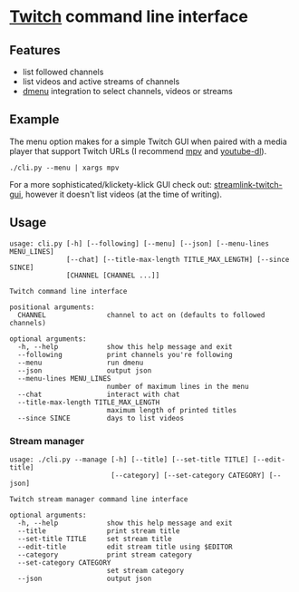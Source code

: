 # [Twitch](https://twitch.tv) command line interface

## Features
* list followed channels
* list videos and active streams of channels
* [dmenu](https://tools.suckless.org/dmenu/) integration to select channels,
  videos or streams

## Example
The menu option makes for a simple Twitch GUI when paired
with a media player that support Twitch URLs
(I recommend [mpv](https://mpv.io/) and [youtube-dl](https://youtube-dl.org/)).
```shell
./cli.py --menu | xargs mpv
```

For a more sophisticated/klickety-klick GUI check out:
[streamlink-twitch-gui](https://streamlink.github.io/streamlink-twitch-gui/),
however it doesn't list videos (at the time of writing).

## Usage
```
usage: cli.py [-h] [--following] [--menu] [--json] [--menu-lines MENU_LINES]
              [--chat] [--title-max-length TITLE_MAX_LENGTH] [--since SINCE]
              [CHANNEL [CHANNEL ...]]

Twitch command line interface

positional arguments:
  CHANNEL               channel to act on (defaults to followed channels)

optional arguments:
  -h, --help            show this help message and exit
  --following           print channels you're following
  --menu                run dmenu
  --json                output json
  --menu-lines MENU_LINES
                        number of maximum lines in the menu
  --chat                interact with chat
  --title-max-length TITLE_MAX_LENGTH
                        maximum length of printed titles
  --since SINCE         days to list videos
```
### Stream manager
```
usage: ./cli.py --manage [-h] [--title] [--set-title TITLE] [--edit-title]
                         [--category] [--set-category CATEGORY] [--json]

Twitch stream manager command line interface

optional arguments:
  -h, --help            show this help message and exit
  --title               print stream title
  --set-title TITLE     set stream title
  --edit-title          edit stream title using $EDITOR
  --category            print stream category
  --set-category CATEGORY
                        set stream category
  --json                output json
```
